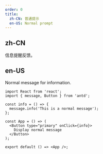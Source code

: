 ```yaml
---
order: 0
title:
  zh-CN: 普通提示
  en-US: Normal prompt
---
```


## zh-CN

信息提醒反馈。

## en-US

Normal message for information.

```tsx
import React from 'react';
import { message, Button } from 'antd';

const info = () => {
  message.info('This is a normal message');
};

const App = () => (
  <Button type="primary" onClick={info}>
    Display normal message
  </Button>
);

export default () => <App />;
```

